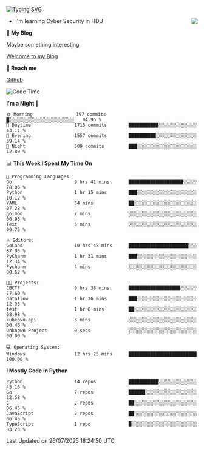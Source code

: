 [![Typing SVG](https://readme-typing-svg.herokuapp.com?font=Fira+Code&pause=1000&random=false&width=450&height=60&lines=Hello+%F0%9F%91%8B%F0%9F%8F%BB;I'm+JBNRZ)](https://git.io/typing-svg)

<a href="#">
  <img align="right" src="https://github-readme-stats.vercel.app/api?username=JBNRZ&show_icons=true&bg_color=15,f2f7fd,E0EAFC" />
</a>

- I'm learning Cyber Security in HDU

 **🌱 My Blog**

Maybe something interesting

[Welcome to my Blog](https://jbnrz.com.cn/)

 **💬 Reach me** 

[Github](https://github.com/JBNRZ)


<!--START_SECTION:waka-->
![Code Time](http://img.shields.io/badge/Code%20Time-1%2C326%20hrs%2050%20mins-blue)

**I'm a Night 🦉** 

```text
🌞 Morning                197 commits         █░░░░░░░░░░░░░░░░░░░░░░░░   04.95 % 
🌆 Daytime                1715 commits        ███████████░░░░░░░░░░░░░░   43.11 % 
🌃 Evening                1557 commits        ██████████░░░░░░░░░░░░░░░   39.14 % 
🌙 Night                  509 commits         ███░░░░░░░░░░░░░░░░░░░░░░   12.80 % 
```


📊 **This Week I Spent My Time On** 

```text
💬 Programming Languages: 
Go                       9 hrs 41 mins       ████████████████████░░░░░   78.06 % 
Python                   1 hr 15 mins        ███░░░░░░░░░░░░░░░░░░░░░░   10.12 % 
YAML                     54 mins             ██░░░░░░░░░░░░░░░░░░░░░░░   07.28 % 
go.mod                   7 mins              ░░░░░░░░░░░░░░░░░░░░░░░░░   00.95 % 
Text                     5 mins              ░░░░░░░░░░░░░░░░░░░░░░░░░   00.75 % 

🔥 Editors: 
GoLand                   10 hrs 48 mins      ██████████████████████░░░   87.05 % 
PyCharm                  1 hr 31 mins        ███░░░░░░░░░░░░░░░░░░░░░░   12.34 % 
Pycharm                  4 mins              ░░░░░░░░░░░░░░░░░░░░░░░░░   00.62 % 

🐱‍💻 Projects: 
CBCTF                    9 hrs 38 mins       ███████████████████░░░░░░   77.60 % 
dataflow                 1 hr 36 mins        ███░░░░░░░░░░░░░░░░░░░░░░   12.95 % 
test                     1 hr 6 mins         ██░░░░░░░░░░░░░░░░░░░░░░░   08.98 % 
kubeovn-api              3 mins              ░░░░░░░░░░░░░░░░░░░░░░░░░   00.46 % 
Unknown Project          0 secs              ░░░░░░░░░░░░░░░░░░░░░░░░░   00.00 % 

💻 Operating System: 
Windows                  12 hrs 25 mins      █████████████████████████   100.00 % 
```

**I Mostly Code in Python** 

```text
Python                   14 repos            ███████████░░░░░░░░░░░░░░   45.16 % 
Go                       7 repos             ██████░░░░░░░░░░░░░░░░░░░   22.58 % 
C                        2 repos             ██░░░░░░░░░░░░░░░░░░░░░░░   06.45 % 
JavaScript               2 repos             ██░░░░░░░░░░░░░░░░░░░░░░░   06.45 % 
TypeScript               1 repo              █░░░░░░░░░░░░░░░░░░░░░░░░   03.23 % 
```




 Last Updated on 26/07/2025 18:24:50 UTC
<!--END_SECTION:waka-->
